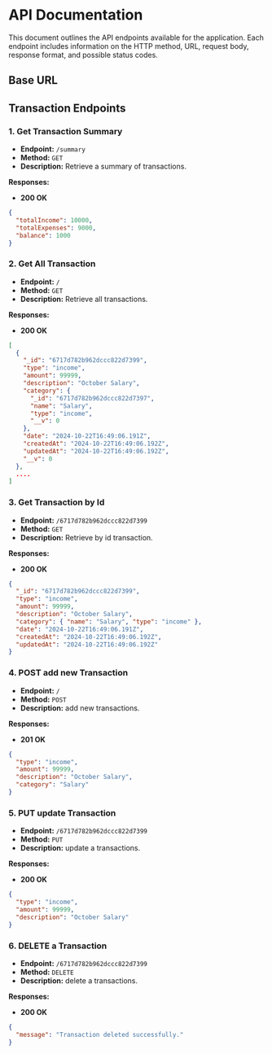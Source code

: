 # API Documentation

This document outlines the API endpoints available for the application. Each endpoint includes information on the HTTP method, URL, request body, response format, and possible status codes.

## Base URL

## Transaction Endpoints

### 1. Get Transaction Summary

- **Endpoint:** `/summary`
- **Method:** `GET`
- **Description:** Retrieve a summary of transactions.

**Responses:**

- **200 OK**

```json
{
  "totalIncome": 10000,
  "totalExpenses": 9000,
  "balance": 1000
}
```

### 2. Get All Transaction

- **Endpoint:** `/`
- **Method:** `GET`
- **Description:** Retrieve all transactions.

**Responses:**

- **200 OK**

```json
[
  {
    "_id": "6717d782b962dccc822d7399",
    "type": "income",
    "amount": 99999,
    "description": "October Salary",
    "category": {
      "_id": "6717d782b962dccc822d7397",
      "name": "Salary",
      "type": "income",
      "__v": 0
    },
    "date": "2024-10-22T16:49:06.191Z",
    "createdAt": "2024-10-22T16:49:06.192Z",
    "updatedAt": "2024-10-22T16:49:06.192Z",
    "__v": 0
  },
  ....
]
```

### 3. Get Transaction by Id

- **Endpoint:** `/6717d782b962dccc822d7399`
- **Method:** `GET`
- **Description:** Retrieve by id transaction.

**Responses:**

- **200 OK**

```json
{
  "_id": "6717d782b962dccc822d7399",
  "type": "income",
  "amount": 99999,
  "description": "October Salary",
  "category": { "name": "Salary", "type": "income" },
  "date": "2024-10-22T16:49:06.191Z",
  "createdAt": "2024-10-22T16:49:06.192Z",
  "updatedAt": "2024-10-22T16:49:06.192Z"
}
```

### 4. POST add new Transaction

- **Endpoint:** `/`
- **Method:** `POST`
- **Description:** add new transactions.

**Responses:**

- **201 OK**

```json
{
  "type": "income",
  "amount": 99999,
  "description": "October Salary",
  "category": "Salary"
}
```

### 5. PUT update Transaction

- **Endpoint:** `/6717d782b962dccc822d7399`
- **Method:** `PUT`
- **Description:** update a transactions.

**Responses:**

- **200 OK**

```json
{
  "type": "income",
  "amount": 99999,
  "description": "October Salary"
}
```

### 6. DELETE a Transaction

- **Endpoint:** `/6717d782b962dccc822d7399`
- **Method:** `DELETE`
- **Description:** delete a transactions.

**Responses:**

- **200 OK**

```json
{
  "message": "Transaction deleted successfully."
}
```
